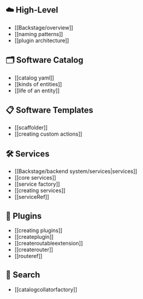 ## ☁️ High-Level
- [[Backstage/overview]]
- [[naming patterns]]
- [[plugin architecture]]

## 🗂️ Software Catalog
- [[catalog yaml]]
- [[kinds of entities]]
- [[life of an entity]]

## 📋 Software Templates
- [[scaffolder]]
- [[creating custom actions]]

## 🛠️ Services
- [[Backstage/backend system/services|services]]
- [[core services]]
- [[service factory]]
- [[creating services]]
- [[serviceRef]]

## 🧩 Plugins
- [[creating plugins]]
- [[createplugin]]
- [[createroutableextension]]
- [[createrouter]]
- [[routeref]]

## 🔎 Search
- [[catalogcollatorfactory]]